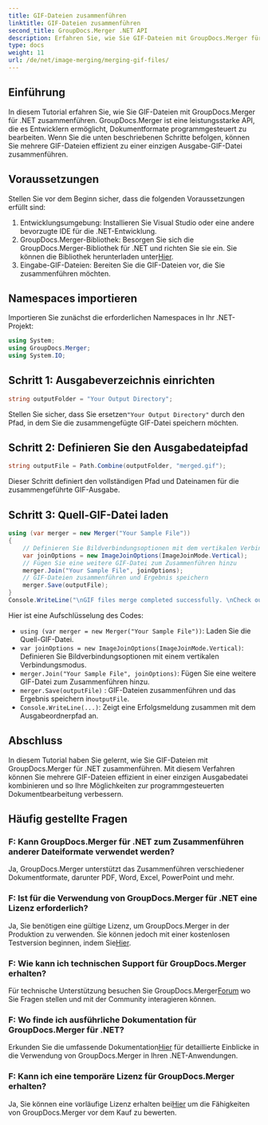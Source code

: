 ```yaml
---
title: GIF-Dateien zusammenführen
linktitle: GIF-Dateien zusammenführen
second_title: GroupDocs.Merger .NET API
description: Erfahren Sie, wie Sie GIF-Dateien mit GroupDocs.Merger für .NET zusammenführen. Kombinieren Sie mehrere GIFs programmgesteuert mit Schritt-für-Schritt-Anleitungen.
type: docs
weight: 11
url: /de/net/image-merging/merging-gif-files/
---
```

## Einführung
In diesem Tutorial erfahren Sie, wie Sie GIF-Dateien mit GroupDocs.Merger für .NET zusammenführen. GroupDocs.Merger ist eine leistungsstarke API, die es Entwicklern ermöglicht, Dokumentformate programmgesteuert zu bearbeiten. Wenn Sie die unten beschriebenen Schritte befolgen, können Sie mehrere GIF-Dateien effizient zu einer einzigen Ausgabe-GIF-Datei zusammenführen.
## Voraussetzungen
Stellen Sie vor dem Beginn sicher, dass die folgenden Voraussetzungen erfüllt sind:
1. Entwicklungsumgebung: Installieren Sie Visual Studio oder eine andere bevorzugte IDE für die .NET-Entwicklung.
2.  GroupDocs.Merger-Bibliothek: Besorgen Sie sich die GroupDocs.Merger-Bibliothek für .NET und richten Sie sie ein. Sie können die Bibliothek herunterladen unter[Hier](https://releases.groupdocs.com/merger/net/).
3. Eingabe-GIF-Dateien: Bereiten Sie die GIF-Dateien vor, die Sie zusammenführen möchten.

## Namespaces importieren
Importieren Sie zunächst die erforderlichen Namespaces in Ihr .NET-Projekt:
```csharp
using System; 
using GroupDocs.Merger;
using System.IO;
```
## Schritt 1: Ausgabeverzeichnis einrichten
```csharp
string outputFolder = "Your Output Directory";
```
 Stellen Sie sicher, dass Sie ersetzen`"Your Output Directory"` durch den Pfad, in dem Sie die zusammengefügte GIF-Datei speichern möchten.
## Schritt 2: Definieren Sie den Ausgabedateipfad
```csharp
string outputFile = Path.Combine(outputFolder, "merged.gif");
```
Dieser Schritt definiert den vollständigen Pfad und Dateinamen für die zusammengeführte GIF-Ausgabe.
## Schritt 3: Quell-GIF-Datei laden
```csharp
using (var merger = new Merger("Your Sample File"))
{
    // Definieren Sie Bildverbindungsoptionen mit dem vertikalen Verbindungsmodus
    var joinOptions = new ImageJoinOptions(ImageJoinMode.Vertical);
    // Fügen Sie eine weitere GIF-Datei zum Zusammenführen hinzu
    merger.Join("Your Sample File", joinOptions);
    // GIF-Dateien zusammenführen und Ergebnis speichern
    merger.Save(outputFile);
}
Console.WriteLine("\nGIF files merge completed successfully. \nCheck output in {0}", outputFolder);
```
Hier ist eine Aufschlüsselung des Codes:
- `using (var merger = new Merger("Your Sample File"))`: Laden Sie die Quell-GIF-Datei.
- `var joinOptions = new ImageJoinOptions(ImageJoinMode.Vertical)`: Definieren Sie Bildverbindungsoptionen mit einem vertikalen Verbindungsmodus.
- `merger.Join("Your Sample File", joinOptions)`: Fügen Sie eine weitere GIF-Datei zum Zusammenführen hinzu.
- `merger.Save(outputFile)` : GIF-Dateien zusammenführen und das Ergebnis speichern in`outputFile`.
- `Console.WriteLine(...)`: Zeigt eine Erfolgsmeldung zusammen mit dem Ausgabeordnerpfad an.

## Abschluss
In diesem Tutorial haben Sie gelernt, wie Sie GIF-Dateien mit GroupDocs.Merger für .NET zusammenführen. Mit diesem Verfahren können Sie mehrere GIF-Dateien effizient in einer einzigen Ausgabedatei kombinieren und so Ihre Möglichkeiten zur programmgesteuerten Dokumentbearbeitung verbessern.

## Häufig gestellte Fragen
### F: Kann GroupDocs.Merger für .NET zum Zusammenführen anderer Dateiformate verwendet werden?
Ja, GroupDocs.Merger unterstützt das Zusammenführen verschiedener Dokumentformate, darunter PDF, Word, Excel, PowerPoint und mehr.
### F: Ist für die Verwendung von GroupDocs.Merger für .NET eine Lizenz erforderlich?
 Ja, Sie benötigen eine gültige Lizenz, um GroupDocs.Merger in der Produktion zu verwenden. Sie können jedoch mit einer kostenlosen Testversion beginnen, indem Sie[Hier](https://releases.groupdocs.com/).
### F: Wie kann ich technischen Support für GroupDocs.Merger erhalten?
 Für technische Unterstützung besuchen Sie GroupDocs.Merger[Forum](https://forum.groupdocs.com/c/merger/32) wo Sie Fragen stellen und mit der Community interagieren können.
### F: Wo finde ich ausführliche Dokumentation für GroupDocs.Merger für .NET?
 Erkunden Sie die umfassende Dokumentation[Hier](https://reference.groupdocs.com/merger/net/) für detaillierte Einblicke in die Verwendung von GroupDocs.Merger in Ihren .NET-Anwendungen.
### F: Kann ich eine temporäre Lizenz für GroupDocs.Merger erhalten?
 Ja, Sie können eine vorläufige Lizenz erhalten bei[Hier](https://purchase.groupdocs.com/temporary-license/) um die Fähigkeiten von GroupDocs.Merger vor dem Kauf zu bewerten.